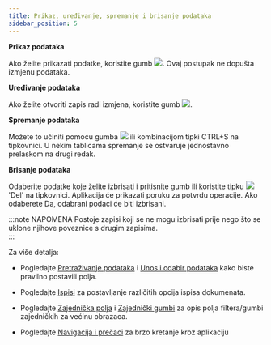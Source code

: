```yaml
---
title: Prikaz, uređivanje, spremanje i brisanje podataka
sidebar_position: 5
---
```


**Prikaz podataka**

Ako želite prikazati podatke, koristite gumb ![](/img/neutral/common/view.png). Ovaj postupak ne dopušta izmjenu podataka.

**Uređivanje podataka**

Ako želite otvoriti zapis radi izmjena, koristite gumb ![](/img/neutral/common/edit.png).

**Spremanje podataka**

Možete to učiniti pomoću gumba ![](/img/neutral/common/save.png) ili kombinacijom tipki CTRL+S na tipkovnici. U nekim tablicama spremanje se ostvaruje jednostavno prelaskom na drugi redak.

**Brisanje podataka**

Odaberite podatke koje želite izbrisati i pritisnite gumb ili koristite tipku ![](/img/neutral/common/delete.png) 'Del' na tipkovnici. Aplikacija će prikazati poruku za potvrdu operacije. Ako odaberete Da, odabrani podaci će biti izbrisani.

:::note NAPOMENA
Postoje zapisi koji se ne mogu izbrisati prije nego što se uklone njihove poveznice s drugim zapisima.  
:::

Za više detalja:

- Pogledajte [Pretraživanje podataka](/docs/guide/common/operations-with-data/data-search-in-read-only-forms) i [Unos i odabir podataka](/docs/guide/common/operations-with-data/manual-entry-or-help-and-data-selection) kako biste pravilno postavili polja.    

- Pogledajte [Ispisi](/docs/guide/common/operations-with-data/reports) za postavljanje različitih opcija ispisa dokumenata.  

- Pogledajte [Zajednička polja](/docs/guide/common/glossary/glossary-intro) i [Zajednički gumbi](/docs/guide/common/common-buttons)  za opis polja filtera/gumbi zajedničkih za većinu obrazaca.  

- Pogledajte [Navigacija i prečaci](/docs/guide/common/operations-with-data/navigation-and-accelerators) za brzo kretanje kroz aplikaciju
